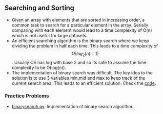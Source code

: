 ## Searching and Sorting

* Given an array with elements that are sorted in increasing order, a common task to search for a particular element in the array. Serially comparing with each element would lead to a time complexity of O(n) which is not useful for large datasets.
* An efficient searching algorithm is the binary search where we keep dividing the problem in half each time. This leads to a time complexity of $$O(log_2(n)+1)$$. Usually CS has log with base 2 and so its safe to assume the time complexity to be O(log(n)).
* The implementation of binary search was difficult. The key idea to the solution is to use 3 variables min,mid and max to keep track of the current search area. This leads to an efficient solution. Check the [code](binarysearch.py).

### Practice Problems

* [binarysearch.py](binarysearch.py): Implementation of binary search algorithm.
